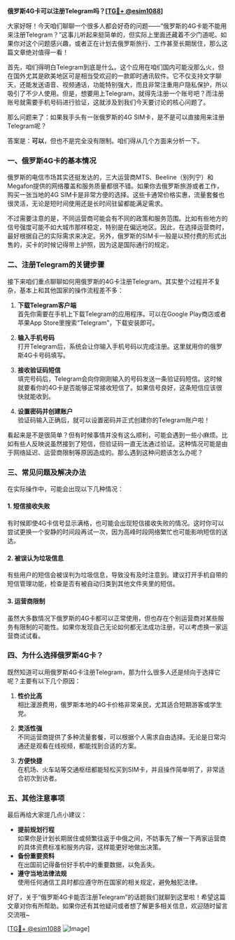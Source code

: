 **俄罗斯4G卡可以注册Telegram吗？[[TG💪+ @esim1088](https://t.me/s/esim1088)]**

大家好呀！今天咱们聊聊一个很多人都会好奇的问题——“俄罗斯的4G卡能不能用来注册Telegram？”这事儿听起来挺简单的，但实际上里面还藏着不少门道呢。如果你对这个问题感兴趣，或者正在计划去俄罗斯旅行、工作甚至长期居住，那么这篇文章绝对值得一看！

首先，咱们得明白Telegram到底是什么。这个应用在咱们国内可能没那么火，但在国外尤其是欧美地区可是相当受欢迎的一款即时通讯软件。它不仅支持文字聊天，还能发送语音、视频通话，功能特别强大，而且非常注重用户隐私保护，所以吸引了不少人使用。但是，想要用上Telegram，就得先注册一个账号吧？而注册账号就需要手机号码进行验证，这就涉及到我们今天要讨论的核心问题了。

那么问题来了：如果我手头有一张俄罗斯的4G SIM卡，是不是可以直接用来注册Telegram呢？

答案是：**可以**，但也不是完全没有限制。咱们得从几个方面来分析一下。

### **一、俄罗斯4G卡的基本情况**
俄罗斯的电信市场其实还挺发达的，三大运营商MTS、Beeline（别列宁）和Megafon提供的网络覆盖和服务质量都很不错。如果你去俄罗斯旅游或者工作，购买一张当地的4G SIM卡是非常方便的选择。这些卡通常价格实惠，流量套餐也很灵活，无论是短时间使用还是长时间驻留都能满足需求。

不过需要注意的是，不同运营商可能会有不同的政策和服务范围。比如有些地方的信号强度可能不如大城市那样稳定，特别是在偏远地区。因此，在选择运营商时，最好根据自己的实际需求来决定。另外，俄罗斯的SIM卡一般是以预付费的形式出售的，买卡的时候记得带上护照，因为这是国际通行的规定。

### **二、注册Telegram的关键步骤**
接下来咱们重点聊聊如何用俄罗斯的4G卡注册Telegram。其实整个过程并不复杂，基本上和其他国家的操作流程差不多：

1. **下载Telegram客户端**  
   首先你需要在手机上下载Telegram的应用程序。可以在Google Play商店或者苹果App Store里搜索“Telegram”，下载安装即可。

2. **输入手机号码**  
   打开Telegram后，系统会让你输入手机号码以完成注册。这里就用你的俄罗斯4G卡号码填写。

3. **接收验证码短信**  
   填完号码后，Telegram会向你刚刚输入的号码发送一条验证码短信。这时候就要看你的4G卡是否能够正常接收短信了。如果信号良好，这条短信应该很快就能收到。

4. **设置密码并创建账户**  
   验证码输入正确后，就可以设置密码并正式创建你的Telegram账户啦！

看起来是不是很简单？但有时候事情并没有这么顺利，可能会遇到一些小麻烦。比如有些人反映说虽然接到了短信，但验证码一直无法通过验证。这种情况可能是由于网络延迟、运营商限制等原因造成的。那么遇到这种问题该怎么办呢？

### **三、常见问题及解决办法**
在实际操作中，可能会出现以下几种情况：

#### **1. 短信接收失败**
有时候即使4G卡信号显示满格，也可能会出现短信接收失败的情况。这时你可以尝试更换一个安静的时间段再试一次，因为高峰时段网络繁忙也可能影响短信的送达。

#### **2. 被误认为垃圾信息**
有些用户的短信会被误判为垃圾信息，导致没有及时注意到。建议打开手机自带的短信管理功能，检查是否有被自动归类到其他文件夹里的短信。

#### **3. 运营商限制**
虽然大多数情况下俄罗斯的4G卡都可以正常使用，但也存在个别运营商对某些服务有限制的可能性。如果你发现自己无论如何都无法成功注册，可以考虑换一家运营商试试看。

### **四、为什么选择俄罗斯4G卡？**
既然知道可以用俄罗斯4G卡注册Telegram，那为什么很多人还是倾向于选择它呢？主要有以下几个原因：

1. **性价比高**  
   相比漫游费用，俄罗斯本地的4G卡价格非常亲民，尤其适合短期游客或学生党。

2. **灵活性强**  
   不同运营商提供了多种流量套餐，可以根据个人需求自由选择。无论是日常沟通还是观看在线视频，都能找到合适的方案。

3. **方便快捷**  
   在机场、火车站等交通枢纽都能轻松买到SIM卡，并且操作简单明了，非常适合初次到访者。

### **五、其他注意事项**
最后再给大家提几点小建议：
- **提前规划行程**  
  如果你是计划长期居住或频繁往返于中俄之间，不妨事先了解一下两家运营商的具体资费标准和服务内容，这样能更好地做出决策。
- **备份重要资料**  
  在出国前记得备份好手机中的重要数据，以免丢失。
- **遵守当地法律法规**  
  使用任何通信工具时都应遵守所在国家的相关规定，避免触犯法律。

好了，关于“俄罗斯4G卡能否注册Telegram”的话题我们就聊到这里啦！希望这篇文章对你有所帮助。如果你还有其他疑问或者想了解更多相关信息，欢迎随时留言交流哦~

[[TG💪+ @esim1088](https://t.me/s/esim1088) ![Image](https://i.postimg.cc/4NQfJmqS/Snipaste-2025-05-13-00-14-12.png)]